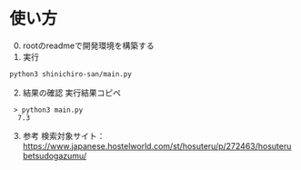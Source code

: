 # 使い方
0. rootのreadmeで開発環境を構築する
1. 実行
```zsh
python3 shinichiro-san/main.py
```
2. 結果の確認
実行結果コピペ
```
 > python3 main.py 
  7.3
```

3. 参考
検索対象サイト：https://www.japanese.hostelworld.com/st/hosuteru/p/272463/hosuterubetsudogazumu/

